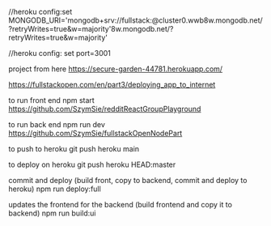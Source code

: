 //heroku config:set MONGODB_URI='mongodb+srv://fullstack:<password>@cluster0.wwb8w.mongodb.net/?retryWrites=true&w=majority'8w.mongodb.net/?retryWrites=true&w=majority'

//heroku config: set port=3001

project from here
https://secure-garden-44781.herokuapp.com/

https://fullstackopen.com/en/part3/deploying_app_to_internet

to run front end
npm start
https://github.com/SzymSie/redditReactGroupPlayground

to run back end
npm run dev
https://github.com/SzymSie/fullstackOpenNodePart

to push to heroku
git push heroku main

to deploy on heroku
git push heroku HEAD:master

commit and deploy (build front, copy to backend, commit and deploy to heroku)
npm run deploy:full

updates the frontend for the backend (build frontend and copy it to backend)
npm run build:ui